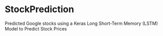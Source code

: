# StockPrediction
Predicted Google stocks using a Keras Long Short-Term Memory (LSTM) Model to Predict Stock Prices

